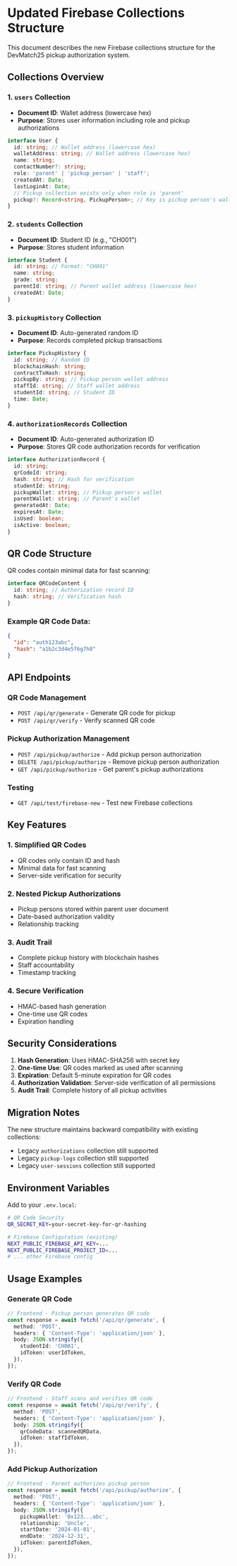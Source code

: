 # Updated Firebase Collections Structure

This document describes the new Firebase collections structure for the DevMatch25 pickup authorization system.

## Collections Overview

### 1. `users` Collection
- **Document ID**: Wallet address (lowercase hex)
- **Purpose**: Stores user information including role and pickup authorizations

```typescript
interface User {
  id: string; // Wallet address (lowercase hex)
  walletAddress: string; // Wallet address (lowercase hex)
  name: string;
  contactNumber?: string;
  role: 'parent' | 'pickup_person' | 'staff';
  createdAt: Date;
  lastLoginAt: Date;
  // Pickup collection exists only when role is 'parent'
  pickup?: Record<string, PickupPerson>; // Key is pickup person's wallet address
}
```

### 2. `students` Collection
- **Document ID**: Student ID (e.g., "CH001")
- **Purpose**: Stores student information

```typescript
interface Student {
  id: string; // Format: "CH001"
  name: string;
  grade: string;
  parentId: string; // Parent wallet address (lowercase hex)
  createdAt: Date;
}
```

### 3. `pickupHistory` Collection
- **Document ID**: Auto-generated random ID
- **Purpose**: Records completed pickup transactions

```typescript
interface PickupHistory {
  id: string; // Random ID
  blockchainHash: string;
  contractTxHash: string;
  pickupBy: string; // Pickup person wallet address
  staffId: string; // Staff wallet address
  studentId: string; // Student ID
  time: Date;
}
```

### 4. `authorizationRecords` Collection
- **Document ID**: Auto-generated authorization ID
- **Purpose**: Stores QR code authorization records for verification

```typescript
interface AuthorizationRecord {
  id: string;
  qrCodeId: string;
  hash: string; // Hash for verification
  studentId: string;
  pickupWallet: string; // Pickup person's wallet
  parentWallet: string; // Parent's wallet
  generatedAt: Date;
  expiresAt: Date;
  isUsed: boolean;
  isActive: boolean;
}
```

## QR Code Structure

QR codes contain minimal data for fast scanning:

```typescript
interface QRCodeContent {
  id: string; // Authorization record ID
  hash: string; // Verification hash
}
```

### Example QR Code Data:
```json
{
  "id": "auth123abc",
  "hash": "a1b2c3d4e5f6g7h8"
}
```

## API Endpoints

### QR Code Management
- `POST /api/qr/generate` - Generate QR code for pickup
- `POST /api/qr/verify` - Verify scanned QR code

### Pickup Authorization Management
- `POST /api/pickup/authorize` - Add pickup person authorization
- `DELETE /api/pickup/authorize` - Remove pickup person authorization
- `GET /api/pickup/authorize` - Get parent's pickup authorizations

### Testing
- `GET /api/test/firebase-new` - Test new Firebase collections

## Key Features

### 1. Simplified QR Codes
- QR codes only contain ID and hash
- Minimal data for fast scanning
- Server-side verification for security

### 2. Nested Pickup Authorizations
- Pickup persons stored within parent user document
- Date-based authorization validity
- Relationship tracking

### 3. Audit Trail
- Complete pickup history with blockchain hashes
- Staff accountability
- Timestamp tracking

### 4. Secure Verification
- HMAC-based hash generation
- One-time use QR codes
- Expiration handling

## Security Considerations

1. **Hash Generation**: Uses HMAC-SHA256 with secret key
2. **One-time Use**: QR codes marked as used after scanning
3. **Expiration**: Default 5-minute expiration for QR codes
4. **Authorization Validation**: Server-side verification of all permissions
5. **Audit Trail**: Complete history of all pickup activities

## Migration Notes

The new structure maintains backward compatibility with existing collections:
- Legacy `authorizations` collection still supported
- Legacy `pickup-logs` collection still supported
- Legacy `user-sessions` collection still supported

## Environment Variables

Add to your `.env.local`:
```bash
# QR Code Security
QR_SECRET_KEY=your-secret-key-for-qr-hashing

# Firebase Configuration (existing)
NEXT_PUBLIC_FIREBASE_API_KEY=...
NEXT_PUBLIC_FIREBASE_PROJECT_ID=...
# ... other Firebase config
```

## Usage Examples

### Generate QR Code
```typescript
// Frontend - Pickup person generates QR code
const response = await fetch('/api/qr/generate', {
  method: 'POST',
  headers: { 'Content-Type': 'application/json' },
  body: JSON.stringify({
    studentId: 'CH001',
    idToken: userIdToken,
  }),
});
```

### Verify QR Code
```typescript
// Frontend - Staff scans and verifies QR code
const response = await fetch('/api/qr/verify', {
  method: 'POST',
  headers: { 'Content-Type': 'application/json' },
  body: JSON.stringify({
    qrCodeData: scannedQRData,
    idToken: staffIdToken,
  }),
});
```

### Add Pickup Authorization
```typescript
// Frontend - Parent authorizes pickup person
const response = await fetch('/api/pickup/authorize', {
  method: 'POST',
  headers: { 'Content-Type': 'application/json' },
  body: JSON.stringify({
    pickupWallet: '0x123...abc',
    relationship: 'Uncle',
    startDate: '2024-01-01',
    endDate: '2024-12-31',
    idToken: parentIdToken,
  }),
});
```
